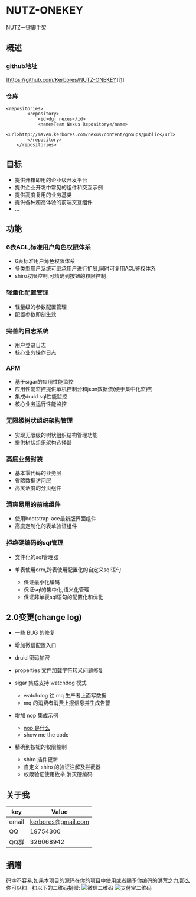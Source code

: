 
# NUTZ-ONEKEY
NUTZ一键脚手架

## 概述

### github地址 
 [https://github.com/Kerbores/NUTZ-ONEKEY][1]
### 仓库
```
<repositories>
		<repository>
			<id>dgj nexus</id>
			<name>Team Nexus Repository</name>
			<url>http://maven.kerbores.com/nexus/content/groups/public</url>
		</repository>
	</repositories>
```
## 目标
- 提供开箱即用的企业级开发平台
- 提供企业开发中常见的组件和交互示例
- 提供高度复用的业务基类
- 提供各种超高体验的前端交互组件
- ...

## 功能

### 6表ACL,标准用户角色权限体系
- 6表标准用户角色权限体系
- 多类型用户系统可继承用户进行扩展,同时可复用ACL鉴权体系
- shiro权限控制,可精确到按钮的权限控制


### 轻量化配置管理
- 轻量级的参数配置管理
- 配置参数即刻生效


### 完善的日志系统
- 用户登录日志
- 核心业务操作日志


### APM
- 基于sigar的应用性能监控
- 应用性能监控提供单机控制台和json数据流(便于集中化监控)
- 集成druid sql性能监控
- 核心业务运行性能监控


### 无限级树状组织架构管理
- 实现无限级的树状组织结构管理功能
- 提供树状组织架构选择器


### 高度业务封装
- 基本零代码的业务层
- 省略数据访问层
- 高灵活度的分页组件


### 清爽易用的前端组件
- 使用bootstrap-ace最新版界面组件
- 高度定制化的表单验证组件


### 拒绝硬编码的sql管理
- 文件化的sql管理器
- 单表使用orm,跨表使用配置化的自定义sql语句

  + 保证最小化编码
  + 保证sql的集中化,语义化管理
  + 保证非单表sql语句的配置化和优化


## 2.0变更(change log)

- 一些 BUG 的修复
- 增加微信配置入口
- druid 密码加密
- properties 文件加载字符转义问题修复
- sigar 集成支持 watchdog 模式

    + watchdog 往 mq 生产者上面写数据
    + mq 的消费者消费上报信息并生成告警
    
- 增加 nop 集成示例

    + [nop 是什么][4]
    + show me the code
    
- 精确到按钮的权限控制

    + shiro 插件更新
    + 自定义 shiro 的验证注解及拦截器
    + 权限验证使用枚举,消灭硬编码

## 关于我
key  | Value
------------- | -------------
email | kerbores@gmail.com
QQ | 19754300
QQ群 | 326068942

## 捐赠
码字不容易,如果本项目的源码在你的项目中使用或者赐予你编码的洪荒之力,那么你可以扫一扫以下的二维码捐赠:
![微信二维码][2]
![支付宝二维码][3]




  [1]: http://git.oschina.net/uploads/qrcode/qrcode_wechat_14675223541030518.png
  [2]: http://git.oschina.net/uploads/qrcode/qrcode_wechat_14675223541030518.png
  [3]: http://git.oschina.net/uploads/qrcode/qrcode_alipay_14675225071030518.png
  [4]: https://github.com/nutzam/nutzmore/tree/master/nutz-plugins-nop